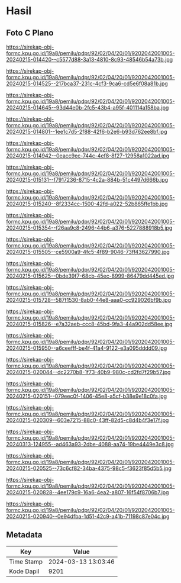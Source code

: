 # Hasil

## Foto C Plano

https://sirekap-obj-formc.kpu.go.id/19a8/pemilu/pdpr/92/02/04/20/01/9202042001005-20240215-014420--c5577d88-3a13-4810-8c93-48546b54a73b.jpg

https://sirekap-obj-formc.kpu.go.id/19a8/pemilu/pdpr/92/02/04/20/01/9202042001005-20240215-014525--217bca37-231c-4cf3-9ca6-cd5e6f08a81b.jpg

https://sirekap-obj-formc.kpu.go.id/19a8/pemilu/pdpr/92/02/04/20/01/9202042001005-20240215-014645--93d44e0b-2fc5-43b4-a95f-401114a158ba.jpg

https://sirekap-obj-formc.kpu.go.id/19a8/pemilu/pdpr/92/02/04/20/01/9202042001005-20240215-014801--1ee1c7d5-2f88-42f6-b2e6-b93d762ee8bf.jpg

https://sirekap-obj-formc.kpu.go.id/19a8/pemilu/pdpr/92/02/04/20/01/9202042001005-20240215-014942--0eacc9ec-744c-4ef8-8f27-12958a1022ad.jpg

https://sirekap-obj-formc.kpu.go.id/19a8/pemilu/pdpr/92/02/04/20/01/9202042001005-20240215-015131--f7917236-8715-4c2a-884b-51c4497d666b.jpg

https://sirekap-obj-formc.kpu.go.id/19a8/pemilu/pdpr/92/02/04/20/01/9202042001005-20240215-015240--8f2334cc-1500-42fd-a022-52b865ffe1bb.jpg

https://sirekap-obj-formc.kpu.go.id/19a8/pemilu/pdpr/92/02/04/20/01/9202042001005-20240215-015354--f26aa9c8-2496-44b6-a376-5227888918b5.jpg

https://sirekap-obj-formc.kpu.go.id/19a8/pemilu/pdpr/92/02/04/20/01/9202042001005-20240215-015505--ce5900a9-4fc5-4f89-9046-73ff43627990.jpg

https://sirekap-obj-formc.kpu.go.id/19a8/pemilu/pdpr/92/02/04/20/01/9202042001005-20240215-015625--0bde39f7-68cb-45ec-8999-86479dd445ed.jpg

https://sirekap-obj-formc.kpu.go.id/19a8/pemilu/pdpr/92/02/04/20/01/9202042001005-20240215-015728--587f1530-8ab0-44e8-aaa0-cc929026bf9b.jpg

https://sirekap-obj-formc.kpu.go.id/19a8/pemilu/pdpr/92/02/04/20/01/9202042001005-20240215-015826--e7a32aeb-ccc8-45bd-9fa3-44a902dd58ee.jpg

https://sirekap-obj-formc.kpu.go.id/19a8/pemilu/pdpr/92/02/04/20/01/9202042001005-20240215-015950--a6ceefff-be4f-41a4-9122-e3a095dddd09.jpg

https://sirekap-obj-formc.kpu.go.id/19a8/pemilu/pdpr/92/02/04/20/01/9202042001005-20240215-020044--dc2270b8-1f73-40b9-980c-cd2fd7f29b57.jpg

https://sirekap-obj-formc.kpu.go.id/19a8/pemilu/pdpr/92/02/04/20/01/9202042001005-20240215-020151--079eec0f-1406-45e8-a5cf-b38e9e18c0fa.jpg

https://sirekap-obj-formc.kpu.go.id/19a8/pemilu/pdpr/92/02/04/20/01/9202042001005-20240215-020309--603e7215-88c0-43ff-82d5-c8d4b4f3e17f.jpg

https://sirekap-obj-formc.kpu.go.id/19a8/pemilu/pdpr/92/02/04/20/01/9202042001005-20240313-124955--ad463a93-2dbe-4088-aa74-19be4449e3c8.jpg

https://sirekap-obj-formc.kpu.go.id/19a8/pemilu/pdpr/92/02/04/20/01/9202042001005-20240215-020525--73c6cf82-34ba-4375-98c5-f3623f85d5b5.jpg

https://sirekap-obj-formc.kpu.go.id/19a8/pemilu/pdpr/92/02/04/20/01/9202042001005-20240215-020828--4ee179c9-16a6-4ea2-a807-16f54f8706b7.jpg

https://sirekap-obj-formc.kpu.go.id/19a8/pemilu/pdpr/92/02/04/20/01/9202042001005-20240215-020940--0e94dfba-1d51-42c9-a41b-71198c87e04c.jpg


## Metadata

| Key        | Value               |
| ---------- | ------------------- |
| Time Stamp | 2024-03-13 13:03:46 |
| Kode Dapil | 9201                |



